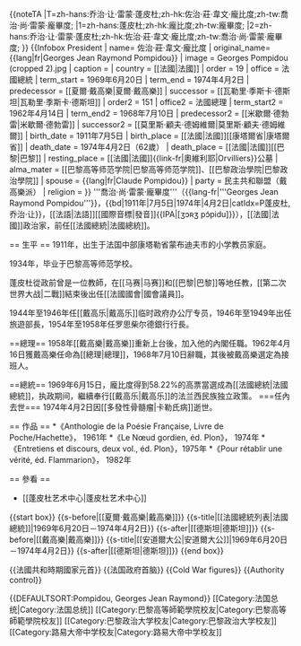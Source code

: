 {{noteTA
|T=zh-hans:乔治·让·雷蒙·蓬皮杜;zh-hk:佐治·莊·韋文·龐比度;zh-tw:喬治·尚·雷蒙·龐畢度;
|1=zh-hans:蓬皮杜;zh-hk:龐比度;zh-tw:龐畢度;
|2=zh-hans:乔治·让·雷蒙·蓬皮杜;zh-hk:佐治·莊·韋文·龐比度;zh-tw:喬治·尚·雷蒙·龐畢度;
}}
{{Infobox President
| name= 佐治·莊·韋文·龐比度
| original_name= {{lang|fr|Georges Jean Raymond Pompidou}}
| image = Georges Pompidou (cropped 2).jpg
| caption = 
| country = [[法國|法國]]
| order = 19
| office = 法國總統
| term_start = 1969年6月20日
| term_end   = 1974年4月2日
| predecessor = [[夏爾·戴高樂|夏爾·戴高樂]]
| successor = [[瓦勒里·季斯卡·德斯坦|瓦勒里·季斯卡·德斯坦]]
| order2 = 151
| office2 = 法國總理
| term_start2 = 1962年4月14日
| term_end2   = 1968年7月10日
| predecessor2 = [[米歇爾·德勃雷|米歇爾·德勃雷]]
| successor2 = [[莫里斯·顧夫·德姆維爾|莫里斯·顧夫·德姆維爾]]
| birth_date = 1911年7月5日
| birth_place = [[法國|法國]][[康塔爾省|康塔爾省]]
| death_date  = 1974年4月2日（62歲）
| death_place = [[法國|法國]][[巴黎|巴黎]]
| resting_place = [[法國|法國]]{{link-fr|奧維利耶|Orvilliers}}公墓
| alma_mater  = [[巴黎高等师范学院|巴黎高等师范学院]]、[[巴黎政治學院|巴黎政治學院]]
| spouse = {{lang|fr|Claude Pompidou}}
| party = 民主共和聯盟（戴高樂派）
| religion = 
}}
'''喬治·尚·雷蒙·龐畢度'''（{{lang-fr|'''Georges Jean Raymond Pompidou'''}}，{{bd|1911年|7月5日|1974年|4月2日|catIdx=P蓬皮杜,乔治·让}}，[[法語|法語]][[國際音標|發音]]{{IPA|[ʒɔʀʒ pɔ̃pidu]}}），[[法國|法國]]政治家，前任[[法國總統|法國總統]]。

== 生平 ==
1911年，出生于法国中部康塔勒省蒙布迪夫市的小学教员家庭。

1934年，毕业于巴黎高等师范学校。

蓬皮杜從政前曾是一位教師，在[[马赛|马赛]]和[[巴黎|巴黎]]等地任教，[[第二次世界大战|二戰]]結束後出任[[法國國會|國會議員]]。

1944年至1946年任[[戴高乐|戴高乐]]临时政府办公厅专员，1946年至1949年出任旅遊部長，1954年至1958年任罗思柴尔德銀行行長。

==總理==
1958年[[戴高樂|戴高樂]]重新上台後，加入他的內閣任職。1962年4月16日獲戴高樂任命為[[總理|總理]]，1968年7月10日辭職，其後被戴高樂選定為接班人。

==總統==
1969年6月15日，龐比度得到58.22%的高票當選成為[[法國總統|法國總統]]，执政期间，繼續奉行[[戴高乐|戴高乐]]的法兰西民族独立政策。
===任內去世===
1974年4月2日因[[多發性骨髓瘤|卡勒氏病]]逝世。

== 作品 ==
*《Anthologie de la Poésie Française, Livre de Poche/Hachette》， 1961年
*《Le Nœud gordien, éd. Plon》， 1974年
*《Entretiens et discours, deux vol., éd. Plon》，1975年
*《Pour rétablir une vérité, éd. Flammarion》， 1982年

== 參看 ==
* [[蓬皮杜艺术中心|蓬皮杜艺术中心]]

{{start box}}
{{s-before|[[夏爾·戴高樂|戴高樂]]}}
{{s-title|[[法國總統列表|法國總統]]|1969年6月20日－1974年4月2日}}
{{s-after|[[德斯坦|德斯坦]]}}
{{s-before|[[戴高樂|戴高樂]]}}
{{s-title|[[安道爾大公|安道爾大公]]|1969年6月20日－1974年4月2日}}
{{s-after|[[德斯坦|德斯坦]]}}
{{end box}}

{{法國共和時期國家元首}}
{{法国政府首脑}}
{{Cold War figures}}
{{Authority control}}

{{DEFAULTSORT:Pompidou, Georges Jean Raymond}}
[[Category:法国总统|Category:法国总统]]
[[Category:巴黎高等師範學院校友|Category:巴黎高等師範學院校友]]
[[Category:巴黎政治大学校友|Category:巴黎政治大学校友]]
[[Category:路易大帝中学校友|Category:路易大帝中学校友]]